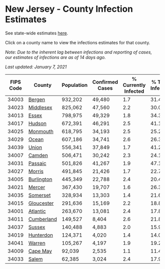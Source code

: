 # New Jersey - County Infection Estimates

See state-wide estimates [here](/infections/us-nj).

Click on a county name to view the infections estimates for that county.

*Note: Due to the inherent lag between infections and reporting of cases, our estimates of infections are as of 14 days ago.*

*Last updated: January 7, 2021*

|   FIPS Code |                   County |   Population |   Confirmed Cases |   % Currently Infected |   % Total Infected |
|-------------|--------------------------|--------------|-------------------|------------------------|--------------------|
|       34003 |         [Bergen](bergen) |      932,202 |            49,480 |                    1.7 |               31.4 |
|       34023 |   [Middlesex](middlesex) |      825,062 |            47,560 |                    2.2 |               30.0 |
|       34013 |           [Essex](essex) |      798,975 |            49,329 |                    1.8 |               34.3 |
|       34017 |         [Hudson](hudson) |      672,391 |            46,291 |                    2.5 |               41.1 |
|       34025 |     [Monmouth](monmouth) |      618,795 |            34,193 |                    2.5 |               25.2 |
|       34029 |           [Ocean](ocean) |      607,186 |            34,741 |                    2.6 |               26.3 |
|       34039 |           [Union](union) |      556,341 |            37,849 |                    1.7 |               41.2 |
|       34007 |         [Camden](camden) |      506,471 |            30,242 |                    2.3 |               24.1 |
|       34031 |       [Passaic](passaic) |      501,826 |            41,267 |                    1.9 |               47.1 |
|       34027 |         [Morris](morris) |      491,845 |            21,426 |                    1.7 |               22.7 |
|       34005 | [Burlington](burlington) |      445,349 |            22,788 |                    2.4 |               20.4 |
|       34021 |         [Mercer](mercer) |      367,430 |            19,707 |                    1.6 |               26.3 |
|       34035 |     [Somerset](somerset) |      328,934 |            13,303 |                    1.4 |               21.6 |
|       34015 | [Gloucester](gloucester) |      291,636 |            15,169 |                    2.2 |               18.8 |
|       34001 |     [Atlantic](atlantic) |      263,670 |            13,081 |                    2.4 |               17.8 |
|       34011 | [Cumberland](cumberland) |      149,527 |             8,404 |                    2.6 |               21.8 |
|       34037 |         [Sussex](sussex) |      140,488 |             4,883 |                    2.0 |               15.9 |
|       34019 |   [Hunterdon](hunterdon) |      124,371 |             4,020 |                    1.4 |               14.0 |
|       34041 |         [Warren](warren) |      105,267 |             4,197 |                    1.9 |               19.2 |
|       34009 |     [Cape May](cape-may) |       92,039 |             2,535 |                    1.1 |               11.4 |
|       34033 |           [Salem](salem) |       62,385 |             3,024 |                    2.4 |               17.9 |